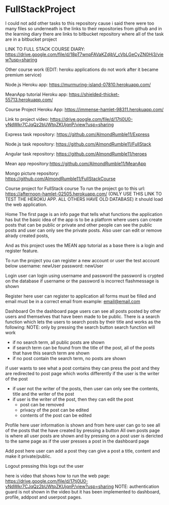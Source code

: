# FullStackProject

I could not  add other tasks to this repository cause i said there were too many files so underneath is the links to their repositories from github and 
in the learning diary there are links to bitbucket repository where all of the task are in a bitbucket project


LINK TO FULL STACK COURSE DIARY: https://drive.google.com/file/d/18pT7wnpFAVaKZdjbV_cVbLGeCyZN0Hj3/view?usp=sharing



Other course work (EDIT: heroku applications do not work after it became premium service)

Node.js Heroku app: https://murmuring-island-07810.herokuapp.com/

MeanApp tutorial Heroku app: https://shielded-thicket-55713.herokuapp.com/ 

Course Project Heroku App: https://immense-hamlet-98311.herokuapp.com/ 

Link to project video: https://drive.google.com/file/d/17tj0U0-yNdWkr7CJqQz2bUWtpZKUjqnP/view?usp=sharing

Express task repository: https://github.com/AlmondRumble11/Express

Node.js task repository: https://github.com/AlmondRumble11/FullStack

Angular task repository: https://github.com/AlmondRumble11/heroes

Mean app repository:https://github.com/AlmondRumble11/MeanApp

Mongo picture repository: https://github.com/AlmondRumble11/FullStackCourse

Course project for FullStack course
To run the project go to this url:
https://afternoon-hamlet-02505.herokuapp.com/
(ONLY USE THIS LINK TO TEST THE HEROKU APP. ALL OTHERS HAVE OLD DATABASE)
it should load the web application.

Home
The first page is an info page that tells what functions the application has
but the basic idea of the app is to be a platform where users can create posts that can
be public or private and other people can see the public posts and user can only see the private posts.
Also user can edit or remove alrady created posts,

And as this project uses the MEAN app tutorial as a base there is a login and register feature.

To run the project you can register a new account or user the test account below
username: newUser
password: newUser



Login
user can login using username and password
the password is crypted on the database
if username or the password is incorrect flashmessage is shown

Register
here user can register to application
all forms must be filled and email must be in a correct email from
example: email@email.com


Dashboard
On the dashboard page users can see all posts posted by other users and themselves that have been made to be public.
There is a search function which lets the users to search posts by their title and works as the following:
  NOTE: only by pressing the search button search function will work
  - if no search term, all public posts are shown
  - if search term can be found from the title of the post, all of the posts that have this search term are shown
  - if no post contain the search term, no posts are shown
  
 if user wants to see what a post contains they can press the post and they are redirected to post page which works differently if the user is the writer of the post
  - if user not the writer of the posts, then user can only see the contents, title and the writer of the post
  - if user is the writer of the post, then they can edit the post
      - post can be removed 
      - privacy of the post can be edited
      - contents of the post can be edited
      
Profile
here user information is shown and from here user can go to see all of the posts that the have created by pressing a button
All own posts page is where all user posts are shown and by pressing on a post user is dericted to the same page as if the user presses a post in the dashboard page

Add post
here user can add a post
they can give a post a title, content and make it private/public.

Logout
pressing this logs out the user

here is video that shows how to run the web page: https://drive.google.com/file/d/17tj0U0-yNdWkr7CJqQz2bUWtpZKUjqnP/view?usp=sharing
NOTE: authentication guard is not shown in the video but it has been implemented to dashboard, profile, addpost and userpost pages.






